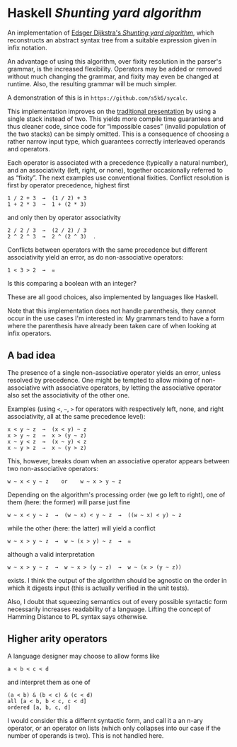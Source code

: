 
Haskell *Shunting yard algorithm*
=================================

An implementation of [Edsger Dijkstra's *Shunting yard algorithm*][1],
which reconstructs an abstract syntax tree from a suitable expression
given in infix notation.

An advantage of using this algorithm, over fixity resolution in the
parser's grammar, is the increased flexibility.  Operators may be
added or removed without much changing the grammar, and fixity may
even be changed at runtime.  Also, the resulting grammar will be much
simpler.

A demonstration of this is in `https://github.com/s5k6/sycalc`.

This implementation improves on the [traditional presentation][1] by
using a single stack instead of two.  This yields more compile time
guarantees and thus cleaner code, since code for “impossible cases”
(invalid population of the two stacks) can be simply omitted.  This is
a consequence of choosing a rather narrow input type, which guarantees
correctly interleaved operands and operators.

Each operator is associated with a precedence (typically a natural
number), and an associativity (left, right, or none), together
occasionally referred to as “fixity”.  The next examples use
conventional fixities.  Conflict resolution is first by operator
precedence, highest first

    1 / 2 + 3  →  (1 / 2) + 3
    1 + 2 * 3  →  1 + (2 * 3)

and only then by operator associativity

    2 / 2 / 3  →  (2 / 2) / 3
    2 ^ 2 ^ 3  →  2 ^ (2 ^ 3)  .

Conflicts between operators with the same precedence but different
associativity yield an error, as do non-associative operators:

    1 < 3 > 2  →  ☠

Is this comparing a boolean with an integer?

These are all good choices, also implemented by languages like
Haskell.

Note that this implementation does not handle parenthesis, they cannot
occur in the use cases I'm interested in: My grammars tend to have a
form where the parenthesis have already been taken care of when
looking at infix operators.


A bad idea
----------

The presence of a single non-associative operator yields an error,
unless resolved by precedence.  One might be tempted to allow mixing
of non-associative with associative operators, by letting the
associative operator also set the associativity of the other one.

Examples (using `<`, `~`, `>` for operators with respectively left,
none, and right associativity, all at the same precedence level):

    x < y ~ z  →  (x < y) ~ z
    x > y ~ z  →  x > (y ~ z)
    x ~ y < z  →  (x ~ y) < z
    x ~ y > z  →  x ~ (y > z)

This, however, breaks down when an associative operator appears
between two non-associative operators:

    w ~ x < y ~ z    or    w ~ x > y ~ z

Depending on the algorithm's processing order (we go left to right),
one of them (here: the former) will parse just fine

    w ~ x < y ~ z  →  (w ~ x) < y ~ z  →  ((w ~ x) < y) ~ z

while the other (here: the latter) will yield a conflict

    w ~ x > y ~ z  →  w ~ (x > y) ~ z  →  ☠

although a valid interpretation

    w ~ x > y ~ z  →  w ~ x > (y ~ z)  →  w ~ (x > (y ~ z))

exists.  I think the output of the algorithm should be agnostic on the
order in which it digests input (this is actually verified in the unit
tests).

Also, I doubt that squeezing semantics out of every possible syntactic
form necessarily increases readability of a language.  Lifting the
concept of Hamming Distance to PL syntax says otherwise.


Higher arity operators
----------------------

A language designer may choose to allow forms like

    a < b < c < d

and interpret them as one of

    (a < b) & (b < c) & (c < d)
    all [a < b, b < c, c < d]
    ordered [a, b, c, d]

I would consider this a differnt syntactic form, and call it a an
n-ary operator, or an operator on lists (which only collapses into our
case if the number of operands is two).  This is not handled here.


[1]: https://en.wikipedia.org/wiki/Shunting_yard_algorithm
